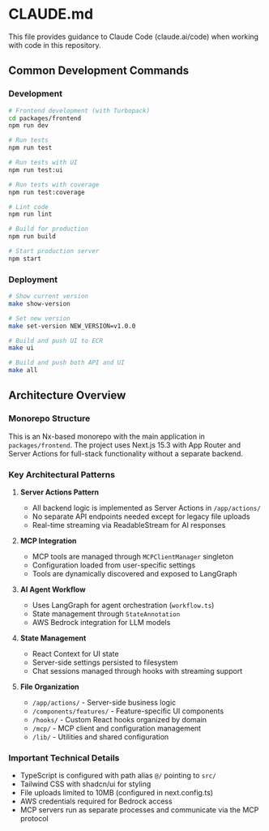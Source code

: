 # CLAUDE.md

This file provides guidance to Claude Code (claude.ai/code) when working with code in this repository.

## Common Development Commands

### Development
```bash
# Frontend development (with Turbopack)
cd packages/frontend
npm run dev

# Run tests
npm run test

# Run tests with UI
npm run test:ui

# Run tests with coverage
npm run test:coverage

# Lint code
npm run lint

# Build for production
npm run build

# Start production server
npm start
```

### Deployment
```bash
# Show current version
make show-version

# Set new version
make set-version NEW_VERSION=v1.0.0

# Build and push UI to ECR
make ui

# Build and push both API and UI
make all
```

## Architecture Overview

### Monorepo Structure
This is an Nx-based monorepo with the main application in `packages/frontend`. The project uses Next.js 15.3 with App Router and Server Actions for full-stack functionality without a separate backend.

### Key Architectural Patterns

1. **Server Actions Pattern**
   - All backend logic is implemented as Server Actions in `/app/actions/`
   - No separate API endpoints needed except for legacy file uploads
   - Real-time streaming via ReadableStream for AI responses

2. **MCP Integration**
   - MCP tools are managed through `MCPClientManager` singleton
   - Configuration loaded from user-specific settings
   - Tools are dynamically discovered and exposed to LangGraph

3. **AI Agent Workflow**
   - Uses LangGraph for agent orchestration (`workflow.ts`)
   - State management through `StateAnnotation`
   - AWS Bedrock integration for LLM models

4. **State Management**
   - React Context for UI state
   - Server-side settings persisted to filesystem
   - Chat sessions managed through hooks with streaming support

5. **File Organization**
   - `/app/actions/` - Server-side business logic
   - `/components/features/` - Feature-specific UI components
   - `/hooks/` - Custom React hooks organized by domain
   - `/mcp/` - MCP client and configuration management
   - `/lib/` - Utilities and shared configuration

### Important Technical Details

- TypeScript is configured with path alias `@/` pointing to `src/`
- Tailwind CSS with shadcn/ui for styling
- File uploads limited to 10MB (configured in next.config.ts)
- AWS credentials required for Bedrock access
- MCP servers run as separate processes and communicate via the MCP protocol